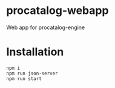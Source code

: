 # procatalog-webapp
Web app for procatalog-engine

# Installation

`npm i`  
`npm run json-server`  
`npm run start`  
